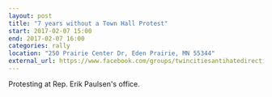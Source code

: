 ```yaml
---
layout: post
title: "7 years without a Town Hall Protest"
start: 2017-02-07 15:00
end: 2017-02-07 16:00
categories: rally
location: "250 Prairie Center Dr, Eden Prairie, MN 55344"
external_url: https://www.facebook.com/groups/twincitiesantihatedirective/
---
```


Protesting at Rep. Erik Paulsen's office.
